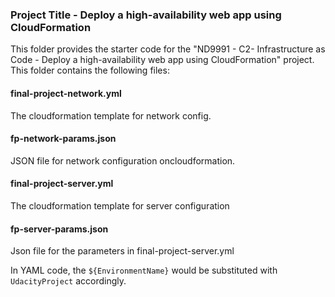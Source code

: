 ### Project Title - Deploy a high-availability web app using CloudFormation
This folder provides the starter code for the "ND9991 - C2- Infrastructure as Code - Deploy a high-availability web app using CloudFormation" project. This folder contains the following files:


#### final-project-network.yml
The cloudformation template for network config. 

#### fp-network-params.json
JSON file for network configuration oncloudformation. 

#### final-project-server.yml
The cloudformation template for server configuration

#### fp-server-params.json
Json file for the parameters in final-project-server.yml


In YAML code, the `${EnvironmentName}` would be substituted with `UdacityProject` accordingly.